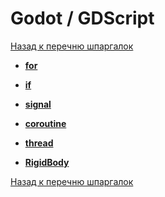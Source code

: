 # Godot / GDScript

[Назад к перечню шпаргалок][back]

- [**for**](for.md)
- [**if**](if.md)
- [**signal**](signal.md)
- [**coroutine**](coroutine.md)
- [**thread**](thread.md)


- [**RigidBody**](rigidbody.md)

[Назад к перечню шпаргалок][back]

[back]: <../.> "Назад к перечню шпаргалок"